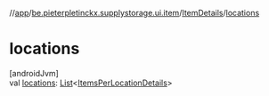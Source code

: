 //[app](../../../index.md)/[be.pieterpletinckx.supplystorage.ui.item](../index.md)/[ItemDetails](index.md)/[locations](locations.md)

# locations

[androidJvm]\
val [locations](locations.md): [List](https://kotlinlang.org/api/latest/jvm/stdlib/kotlin.collections/-list/index.html)&lt;[ItemsPerLocationDetails](../../be.pieterpletinckx.supplystorage.ui.location/-items-per-location-details/index.md)&gt;

